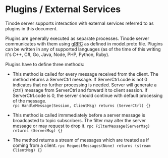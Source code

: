 # Plugins / External Services

Tinode server supports interaction with external services referred to as plugins in this document.

Plugins are generally executed as separate processes. Tinode server communicates with them using [gRPC](https://grpc.io/) as defined in model.proto file. Plugins can be written in any of supported languages (as of the time of this writing it's C++, C#, Go, Java, Node, PHP, Python, Ruby).

Plugins have to define three methods:

 * This method is called for every message received from the client. The method returns a ServerCtrl message. If ServerCtrl.code is not 0 indicates that no further processing is needed. Server will generate a {ctrl} message from ServerCtrl and forward it to client session. If ServerCtrl.code is 0, the server should continue with default processing of the message. 	
	`rpc HandleMessage(Session, ClientMsg) returns (ServerCtrl) {}`

 * This method is called immmediately before a server message is broadcasted to topic subscribers. The filter may alter the server message or may request to drop it.
  	`rpc FilterMessage(ServerMsg) returns (ServerMsg) {}`

 * The method returns a stream of messages which are treated as if coming from a client.
  	`rpc RequestMessages(None) returns (stream ClientMsg) {}`
 
